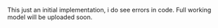 This just an initial implementation, i do see errors in code.
Full working model will be uploaded soon.
